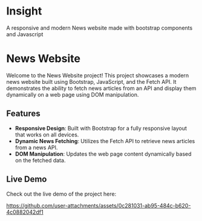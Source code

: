 # Insight
A responsive and modern News website made with bootstrap components and Javascript
# News Website

Welcome to the News Website project! This project showcases a modern news website built using Bootstrap, JavaScript, and the Fetch API. It demonstrates the ability to fetch news articles from an API and display them dynamically on a web page using DOM manipulation.

## Features

- **Responsive Design**: Built with Bootstrap for a fully responsive layout that works on all devices.
- **Dynamic News Fetching**: Utilizes the Fetch API to retrieve news articles from a news API.
- **DOM Manipulation**: Updates the web page content dynamically based on the fetched data.

## Live Demo

Check out the live demo of the project here:



https://github.com/user-attachments/assets/0c281031-ab95-484c-b620-4c0882042df1

